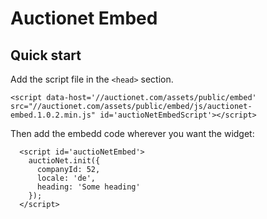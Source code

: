 # Auctionet Embed

## Quick start
Add the script file in the ```<head>``` section.

```
<script data-host='//auctionet.com/assets/public/embed' src="//auctionet.com/assets/public/embed/js/auctionet-embed.1.0.2.min.js" id='auctioNetEmbedScript'></script>
```

Then add the embedd code wherever you want the widget:

```
  <script id='auctioNetEmbed'>
    auctioNet.init({
      companyId: 52,
      locale: 'de',
      heading: 'Some heading'
    });
  </script>
```
